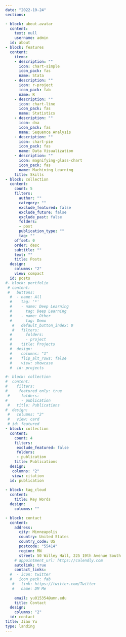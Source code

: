 ```yaml
---
date: "2022-10-24"
sections:

- block: about.avatar
  content:
    text: null
    username: admin
  id: about
- block: features
  content:
    items:
    - description: ""
      icon: chart-simple
      icon_pack: fas
      name: Stata      
    - description: ""
      icon: r-project
      icon_pack: fab
      name: R
    - description: ""
      icon: chart-line
      icon_pack: fas
      name: Statistics
    - description: ""
      icon: dna
      icon_pack: fas
      name: Sequence Analysis
    - description: ""
      icon: chart-pie
      icon_pack: fas
      name: Data Visualization
    - description: ""
      icon: magnifying-glass-chart
      icon_pack: fas
      name: Machining Learning      
    title: Skills
- block: collection
  content:
    count: 5
    filters:
      author: ""
      category: ""
      exclude_featured: false
      exclude_future: false
      exclude_past: false
      folders:
      - post
      publication_type: ""
      tag: ""
    offset: 0
    order: desc
    subtitle: ""
    text: ""
    title: Posts
  design:
    columns: "2"
    view: compact
  id: posts
#- block: portfolio
 # content:
 #   buttons:
  #  - name: All
  #    tag: '*'
  #    - name: Deep Learning
  #      tag: Deep Learning
  #    - name: Other
  #      tag: Demo
   #   default_button_index: 0
   #   filters:
  #      folders:
  #      - project
  #    title: Projects
  #  design:
  #    columns: "1"
  #    flip_alt_rows: false
  #    view: showcase
  #  id: projects

#- block: collection
#  content:
#    filters:
#     featured_only: true
 #     folders:
#      - publication
 #   title: Publications
#  design:
 #   columns: "2"
 #   view: card
 # id: featured
- block: collection
  content:
    count: 4
    filters:
     exclude_featured: false
     folders:
     - publication
    title: Publications
  design:
   columns: "2"
   view: citation
  id: publication
  
- block: tag_cloud
  content:
    title: Key Words
  design:
    columns: ""

- block: contact
  content:
    address:
      city: Minneapolis 
      country: United States
      country_code: US
      postcode: "55414"
      region: MN
      street: 50 Willey Hall, 225 19th Avenue South
    # appointment_url: https://calendly.com
    autolink: true
    contact_links:
  #  - icon: twitter
  #   icon_pack: fab
   #   link: https://twitter.com/Twitter
   #   name: DM Me
    
    email: yu015354@umn.edu
    title: Contact
  design:
    columns: "2"
  id: contact
title: Jiao Yu
type: landing
---
```

